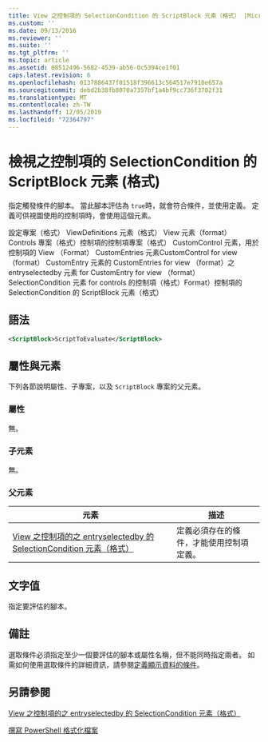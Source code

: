 ```yaml
---
title: View 之控制項的 SelectionCondition 的 ScriptBlock 元素（格式） |Microsoft Docs
ms.custom: ''
ms.date: 09/13/2016
ms.reviewer: ''
ms.suite: ''
ms.tgt_pltfrm: ''
ms.topic: article
ms.assetid: 08512496-5682-4539-ab56-0c5394ce1f01
caps.latest.revision: 6
ms.openlocfilehash: 0137886437f01518f396613c564517e7910e657a
ms.sourcegitcommit: debd2b38fb8070a7357bf1a4bf9cc736f3702f31
ms.translationtype: MT
ms.contentlocale: zh-TW
ms.lasthandoff: 12/05/2019
ms.locfileid: "72364797"
---
```

# <a name="scriptblock-element-for-selectioncondition-for-controls-for-view-format"></a>檢視之控制項的 SelectionCondition 的 ScriptBlock 元素 (格式)

指定觸發條件的腳本。 當此腳本評估為 `true`時，就會符合條件，並使用定義。 定義可供視圖使用的控制項時，會使用這個元素。

設定專案（格式） ViewDefinitions 元素（格式） View 元素（format） Controls 專案（格式）控制項的控制項專案（格式） CustomControl 元素，用於控制項的 View （Format） CustomEntries 元素CustomControl for view （format） CustomEntry 元素的 CustomEntries for view （format）之 entryselectedby 元素 for CustomEntry for view （format） SelectionCondition 元素 for controls 的控制項（格式）Format）控制項的 SelectionCondition 的 ScriptBlock 元素（格式）

## <a name="syntax"></a>語法

```xml
<ScriptBlock>ScriptToEvaluate</ScriptBlock>
```

## <a name="attributes-and-elements"></a>屬性與元素

下列各節說明屬性、子專案，以及 `ScriptBlock` 專案的父元素。

### <a name="attributes"></a>屬性

無。

### <a name="child-elements"></a>子元素

無。

### <a name="parent-elements"></a>父元素

|元素|描述|
|-------------|-----------------|
|[View 之控制項的之 entryselectedby 的 SelectionCondition 元素（格式）](./selectioncondition-element-for-entryselectedby-for-controls-for-view-format.md)|定義必須存在的條件，才能使用控制項定義。|

## <a name="text-value"></a>文字值

指定要評估的腳本。

## <a name="remarks"></a>備註

選取條件必須指定至少一個要評估的腳本或屬性名稱，但不能同時指定兩者。 如需如何使用選取條件的詳細資訊，請參閱[定義顯示資料的條件](./defining-conditions-for-displaying-data.md)。

## <a name="see-also"></a>另請參閱

[View 之控制項的之 entryselectedby 的 SelectionCondition 元素（格式）](./selectioncondition-element-for-entryselectedby-for-controls-for-view-format.md)

[撰寫 PowerShell 格式化檔案](./writing-a-powershell-formatting-file.md)
